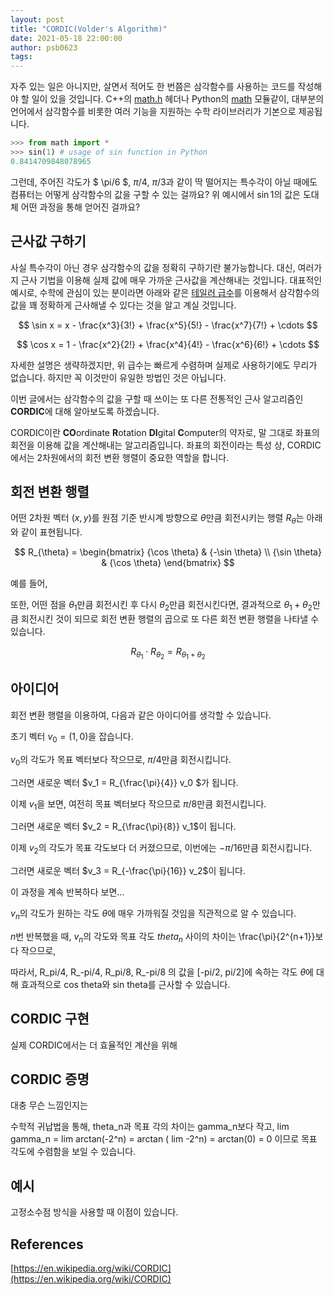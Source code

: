 ```yaml
---
layout: post
title: "CORDIC(Volder's Algorithm)"
date: 2021-05-18 22:00:00
author: psb0623
tags:
---
```


자주 있는 일은 아니지만, 살면서 적어도 한 번쯤은 삼각함수를 사용하는 코드를 작성해야 할 일이 있을 것입니다. C++의 [math.h](https://www.cplusplus.com/reference/cmath/) 헤더나 Python의 [math](https://docs.python.org/ko/3/library/math.html) 모듈같이, 대부분의 언어에서 삼각함수를 비롯한 여러 기능을 지원하는 수학 라이브러리가 기본으로 제공됩니다.

```python
>>> from math import *
>>> sin(1) # usage of sin function in Python
0.8414709848078965
```

그런데, 주어진 각도가 $ \pi/6 $, $\pi/4$, $\pi/3$과 같이 딱 떨어지는 특수각이 아닐 때에도 컴퓨터는 어떻게 삼각함수의 값을 구할 수 있는 걸까요? 위 예시에서 $\sin 1$의 값은 도대체 어떤 과정을 통해 얻어진 걸까요?

## 근사값 구하기

사실 특수각이 아닌 경우 삼각함수의 값을 정확히 구하기란 불가능합니다. 대신, 여러가지 근사 기법을 이용해 실제 값에 매우 가까운 근사값을 계산해내는 것입니다. 대표적인 예시로, 수학에 관심이 있는 분이라면 아래와 같은 [테일러 급수](https://ko.wikipedia.org/wiki/%ED%85%8C%EC%9D%BC%EB%9F%AC_%EA%B8%89%EC%88%98)를 이용해서 삼각함수의 값을 꽤 정확하게 근사해낼 수 있다는 것을 알고 계실 것입니다.

$$ \sin x = x - \frac{x^3}{3!} + \frac{x^5}{5!} - \frac{x^7}{7!} + \cdots $$

$$ \cos x = 1 - \frac{x^2}{2!} + \frac{x^4}{4!} - \frac{x^6}{6!} + \cdots $$

자세한 설명은 생략하겠지만, 위 급수는 빠르게 수렴하며 실제로 사용하기에도 무리가 없습니다. 하지만 꼭 이것만이 유일한 방법인 것은 아닙니다.

이번 글에서는 삼각함수의 값을 구할 때 쓰이는 또 다른 전통적인 근사 알고리즘인 **CORDIC**에 대해 알아보도록 하겠습니다.

CORDIC이란 **CO**ordinate **R**otation **DI**gital **C**omputer의 약자로, 말 그대로 좌표의 회전을 이용해 값을 계산해내는 알고리즘입니다. 좌표의 회전이라는 특성 상, CORDIC에서는 2차원에서의 회전 변환 행렬이 중요한 역할을 합니다.

## 회전 변환 행렬

어떤 2차원 벡터 $(x,y)$를 원점 기준 반시계 방향으로 $\theta$만큼 회전시키는 행렬 $R_{\theta}$는 아래와 같이 표현됩니다.

$$ R_{\theta} = \begin{bmatrix} {\cos \theta} & {-\sin \theta} \\ {\sin \theta} & {\cos \theta} \end{bmatrix} $$

예를 들어, 

또한, 어떤 점을 $\theta_1$만큼 회전시킨 후 다시 $\theta_2$만큼 회전시킨다면, 결과적으로 $\theta_1 + \theta_2$만큼 회전시킨 것이 되므로 회전 변환 행렬의 곱으로 또 다른 회전 변환 행렬을 나타낼 수 있습니다.

$$ R_{\theta_1} \cdot R_{\theta_2} = R_{\theta_1 + \theta_2} $$

## 아이디어

회전 변환 행렬을 이용하여, 다음과 같은 아이디어를 생각할 수 있습니다.

초기 벡터 $v_0 = (1,0)$을 잡습니다.

$v_0$의 각도가 목표 벡터보다 작으므로, $\pi/4$만큼 회전시킵니다.

그러면 새로운 벡터 $v_1 = R_{\frac{\pi}{4}} v_0 $가 됩니다.

이제 $v_1$을 보면, 여전히 목표 벡터보다 작으므로 $\pi/8$만큼 회전시킵니다.

그러면 새로운 벡터 $v_2 = R_{\frac{\pi}{8}} v_1$이 됩니다.

이제 $v_2$의 각도가 목표 각도보다 더 커졌으므로, 이번에는 $-\pi/16$만큼 회전시킵니다.

그러면 새로운 벡터 $v_3 = R_{-\frac{\pi}{16}} v_2$이 됩니다.

이 과정을 계속 반복하다 보면...



$v_n$의 각도가 원하는 각도 $\theta$에 매우 가까워질 것임을 직관적으로 알 수 있습니다.

$n$번 반복했을 때, $v_n$의 각도와 목표 각도 $theta_n$ 사이의 차이는 \frac{\pi}{2^{n+1}}보다 작으므로, 

따라서, R_pi/4, R_-pi/4, R_pi/8, R_-pi/8 의 값을 [-pi/2, pi/2]에 속하는 각도 $\theta$에 대해 효과적으로 cos theta와 sin theta를 근사할 수 있습니다.


## CORDIC 구현

실제 CORDIC에서는  더 효율적인 계산을 위해 

## CORDIC 증명

대충 무슨 느낌인지는 

수학적 귀납법을 통해, theta_n과 목표 각의 차이는 gamma_n보다 작고, lim gamma_n = lim arctan(-2^n) = arctan ( lim -2^n) = arctan(0) = 0 이므로 목표 각도에 수렴함을 보일 수 있습니다.  






## 예시 

고정소수점 방식을 사용할 때 이점이 있습니다.

## References

[https://en.wikipedia.org/wiki/CORDIC](https://en.wikipedia.org/wiki/CORDIC)

